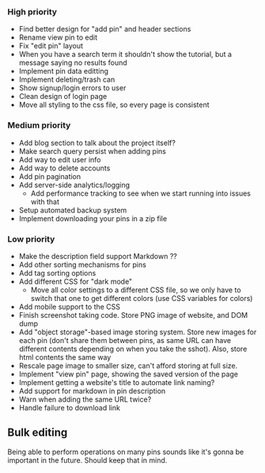 ### High priority
- Find better design for "add pin" and header sections
- Rename view pin to edit
- Fix "edit pin" layout
- When you have a search term it shouldn't show the tutorial, but a message saying no results found
- Implement pin data editting
- Implement deleting/trash can
- Show signup/login errors to user
- Clean design of login page
- Move all styling to the css file, so every page is consistent

### Medium priority
- Add blog section to talk about the project itself?
- Make search query persist when adding pins
- Add way to edit user info
- Add way to delete accounts
- Add pin pagination
- Add server-side analytics/logging
	- Add performance tracking to see when we start running into issues with that
- Setup automated backup system
- Implement downloading your pins in a zip file

### Low priority
- Make the description field support Markdown ??
- Add other sorting mechanisms for pins
- Add tag sorting options
- Add different CSS for "dark mode"
	- Move all color settings to a different CSS file, so we only have to switch that one to get different colors
	(use CSS variables for colors)
- Add mobile support to the CSS
- Finish screenshot taking code. Store PNG image of website, and DOM dump
- Add "object storage"-based image storing system. Store new images for each pin (don't share them between
  pins, as same URL can have different contents depending on when you take the sshot). Also, store html
  contents the same way
- Rescale page image to smaller size, can't afford storing at full size.
- Implement "view pin" page, showing the saved version of the page
- Implement getting a website's title to automate link naming?
- Add support for markdown in pin description
- Warn when adding the same URL twice?
- Handle failure to download link


## Bulk editing
Being able to perform operations on many pins sounds like it's gonna be important in the future. Should keep
that in mind.

